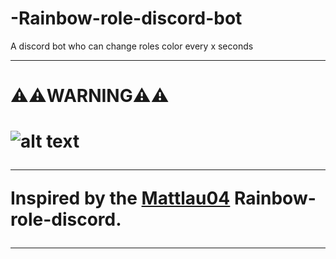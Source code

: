 # -Rainbow-role-discord-bot
A discord bot who can change roles color every x seconds 


---
<h1>⚠️⚠️WARNING⚠️⚠️<h1>
  
![alt text](https://cdn.discordapp.com/attachments/704308841759768709/768530581193097236/Capture.PNG) 



---
Inspired by the [Mattlau04](https://github.com/Mattlau04) Rainbow-role-discord.

---
